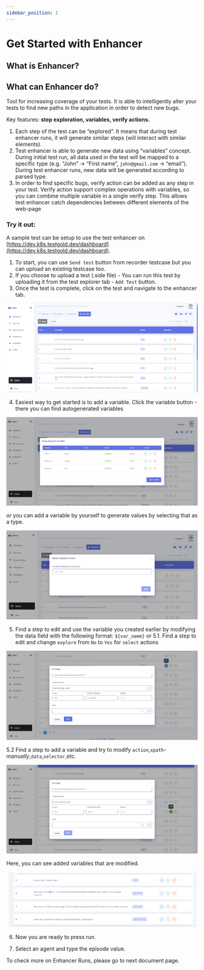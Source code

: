 ```yaml
---
sidebar_position: 1
---
```


# Get Started with Enhancer 

## What is Enhancer? 


## What can Enhancer do?


Tool for increasing coverage of your tests. It is able to intelligently alter your tests to find new paths in the application in order to detect new bugs.

Key features: **step exploration, variables, verify actions.**

1. Each step of the test can be “explored”. It means that during test enhancer runs, it will generate similar steps (will interact with similar elements).
2. Test enhancer is able to generate new data using “variables” concept. During initial test run, all data used in the test will be mapped to a specific type (e.g. “John” -> “First name”, `john@gmail.com` -> “email”). During test enhancer runs, new data will be generated according to parsed type.
3. In order to find specific bugs, verify action can be added as any step in your test. Verify action support complex operations with variables, so you can combine multiple variable in a single verify step. This allows test enhancer catch dependencies between different elements of the web-page

### Try it out:

A sample test can be setup to use the test enhancer on [https://dev.k8s.testgold.dev/dashboard](https://dev.k8s.testgold.dev/dashboard).


1. To start, you can use `Send test` button from recorder testcase but you can upload an existing testcase too.
2. If you choose to upload a test (.side file) - You can run this test by uploading it from the test explorer tab - `Add Test` button.
3. Once the test is complete, click on the test and navigate to the enhancer tab.

![Quikly Dashboard](/img/enhancer.png)


4. Easiest way to get started is to add a variable. Click the variable button - there you can find autogenerated variables 

![Quikly Dashboard](/img/add.png)

or you can add a variable by yourself to generate values by selecting that as a type.

![Quikly Dashboard](/img/variable.png)

5. Find a step to edit and use the variable you created earlier by modifying the data field with the following format: `${var_name}`
or 
5.1.  Find a step to edit and change `explore` from `No` to `Yes` for `select` actions

![Quikly Dashboard](/img/edit.png)

5.2  Find a step to add a variable and try to modify `action`,`xpath`-*manually*,`data`,`selector`,etc.

![Quikly Dashboard](/img/addd.png)

Here, you can see added variables that are modified.

![Quikly Dashboard](/img/add1.png)


6. Now you are ready to press run.

7. Select an agent and type the episode value.

To check more on Enhancer Runs, please go to next document page.
